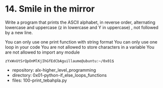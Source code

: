 # 14. Smile in the mirror



Write a program that prints the ASCII alphabet, in reverse order, alternating lowercase and uppercase (z in lowercase and Y in uppercase) , not followed by a new line.

You can only use one print function with string format
You can only use one loop in your code
You are not allowed to store characters in a variable
You are not allowed to import any module

```guillaume@ubuntu:~/0x01$ ./100-print_tebahpla.py
zYxWvUtSrQpOnMlKjIhGfEdCbAguillaume@ubuntu:~/0x01$
```


 - repository: alx-higher_level_programming
 - directory: 0x01-python-if_else_loops_functions
 - files: 100-print_tebahpla.py
